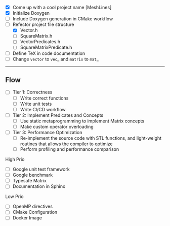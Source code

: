 - [x] Come up with a cool project name [MeshLines]
- [x] Initialize Doxygen
- [ ] Include Doxygen generation in CMake workflow
- [ ] Refector project file structure
  - [x] Vector.h
  - [ ] SquareMatrix.h
  - [ ] VectorPredicates.h
  - [ ] SquareMatrixPredicate.h
- [ ] Define TeX in code documentation
- [ ] Change `vector` to `vec`_ and `matrix` to `mat`_

---

## Flow

- [ ] Tier 1: Correctness
  - [ ] Write correct functions
  - [ ] Write unit tests
  - [ ] Write CI/CD workflow
- [ ] Tier 2: Implement Predicates and Concepts
  - [ ] Use static metaprogramming to implement Matrix concepts
  - [ ] Make custom operator overloading
- [ ] Tier 3: Performance Optimization
  - [ ] Re-implement the source code with STL functions, and light-weight routines that allows the compiler to optimize
  - [ ] Perform profiling and performance comparison

High Prio

- [ ] Google unit test framework
- [ ] Google benchmark
- [ ] Typesafe Matrix
- [ ] Documentation in Sphinx

Low Prio

- [ ] OpenMP directives
- [ ] CMake Configuration
- [ ] Docker Image
